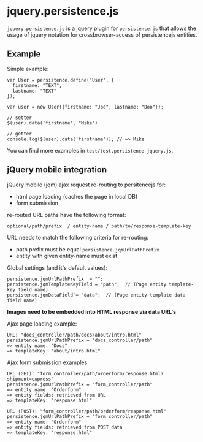 # jquery.persistence.js

`jquery.persistence.js` is a jquery plugin for `persistence.js` that
allows the usage of jquery notation for crossbrowser-access of
persistencejs entities.
 
Example
-------

Simple example:

    var User = persistence.define('User', {
      firstname: "TEXT",
      lastname: "TEXT"
    });

    var user = new User({firstname: "Joe", lastname: "Doo"});

    // setter   
    $(user).data('firstname', "Mike") 

    // getter
    console.log($(user).data('firstname')); // => Mike

You can find more examples in `test/test.persistence-jquery.js`.
         

## jQuery mobile integration
jQuery mobile (jqm) ajax request re-routing to persitencejs for:  

* html page loading (caches the page in local DB)
* form submission

re-routed URL paths have the following format:
    
    optional/path/prefix  / entity-name / path/to/response-template-key

URL needs to match the following criteria for re-routing:  

* path prefix must be equal `persistence.jqmUrlPathPrefix` 
* entity with given entity-name must exist
  
Global settings (and it's default values):

    persistence.jqmUrlPathPrefix  = ""; 
    persistence.jqmTemplateKeyField = "path";  // (Page entity template-key field name)
    persistence.jqmDataField`= "data";  // (Page entity template data field name)

**Images need to be embedded into HTML response via data URL's**

Ajax page loading example:

    URL: "docs_controller/path/docs/about/intro.html"
    persistence.jqmUrlPathPrefix = "docs_controller/path"
    => entity name: "Docs"
    => templateKey: "about/intro.html"

Ajax form submission examples: 

    URL (GET): "form_controller/path/orderform/response.html?shipment=express"
    persistence.jqmUrlPathPrefix = "form_controller/path"
    => entity name: "Orderform"
    => entity fields: retrieved from URL
    => templateKey: "response.html"

    URL (POST): "form_controller/path/orderform/response.html"
    persistence.jqmUrlPathPrefix = "form_controller/path"
    => entity name: "Orderform" 
    => entity fields: retrieved from POST data
    => templateKey: "response.html"